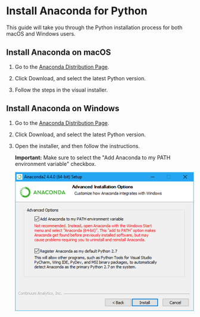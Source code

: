 # Install Anaconda for Python

This guide will take you through the Python installation process for both macOS and Windows users.

## Install Anaconda on macOS

1. Go to the [Anaconda Distribution Page](https://www.anaconda.com/distribution/).

2. Click Download, and select the latest Python version. 

3. Follow the steps in the visual installer.

## Install Anaconda on Windows

1. Go to the [Anaconda Distribution Page](https://www.anaconda.com/distribution/).

2. Click Download, and select the latest Python version.

3. Open the installer, and then follow the instructions.

    **Important:** Make sure to select the "Add Anaconda to my PATH environment variable" checkbox.

    ![“”](Images/add-to-Path.png)